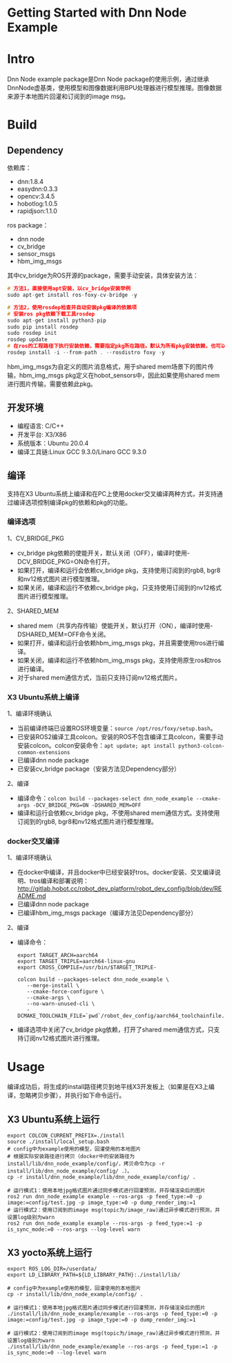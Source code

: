 Getting Started with Dnn Node Example
=======


# Intro

Dnn Node example package是Dnn Node package的使用示例，通过继承DnnNode虚基类，使用模型和图像数据利用BPU处理器进行模型推理。图像数据来源于本地图片回灌和订阅到的image msg。

# Build

## Dependency

依赖库：

- dnn:1.8.4
- easydnn:0.3.3
- opencv:3.4.5
- hobotlog:1.0.5
- rapidjson:1.1.0

ros package：

- dnn node
- cv_bridge
- sensor_msgs
- hbm_img_msgs

其中cv_bridge为ROS开源的package，需要手动安装，具体安装方法：

```cpp
# 方法1，直接使用apt安装，以cv_bridge安装举例
sudo apt-get install ros-foxy-cv-bridge -y

# 方法2，使用rosdep检查并自动安装pkg编译的依赖项
# 安装ros pkg依赖下载⼯具rosdep
sudo apt-get install python3-pip
sudo pip install rosdep
sudo rosdep init
rosdep update
# 在ros的⼯程路径下执⾏安装依赖，需要指定pkg所在路径。默认为所有pkg安装依赖，也可以指定为某个pkg安装依赖
rosdep install -i --from-path . --rosdistro foxy -y
```

hbm_img_msgs为自定义的图片消息格式，用于shared mem场景下的图片传输，hbm_img_msgs pkg定义在hobot_sensors中，因此如果使用shared mem进行图片传输，需要依赖此pkg。

## 开发环境

- 编程语言: C/C++
- 开发平台: X3/X86
- 系统版本：Ubuntu 20.0.4
- 编译工具链:Linux GCC 9.3.0/Linaro GCC 9.3.0

## 编译

支持在X3 Ubuntu系统上编译和在PC上使用docker交叉编译两种方式，并支持通过编译选项控制编译pkg的依赖和pkg的功能。

### 编译选项

1、CV_BRIDGE_PKG

- cv_bridge pkg依赖的使能开关，默认关闭（OFF），编译时使用-DCV_BRIDGE_PKG=ON命令打开。
- 如果打开，编译和运行会依赖cv_bridge pkg，支持使用订阅到的rgb8, bgr8和nv12格式图片进行模型推理。
- 如果关闭，编译和运行不依赖cv_bridge pkg，只支持使用订阅到的nv12格式图片进行模型推理。

2、SHARED_MEM

- shared mem（共享内存传输）使能开关，默认打开（ON），编译时使用-DSHARED_MEM=OFF命令关闭。
- 如果打开，编译和运行会依赖hbm_img_msgs pkg，并且需要使用tros进行编译。
- 如果关闭，编译和运行不依赖hbm_img_msgs pkg，支持使用原生ros和tros进行编译。
- 对于shared mem通信方式，当前只支持订阅nv12格式图片。

### X3 Ubuntu系统上编译

1、编译环境确认

- 当前编译终端已设置ROS环境变量：`source /opt/ros/foxy/setup.bash`。
- 已安装ROS2编译工具colcon。安装的ROS不包含编译工具colcon，需要手动安装colcon。colcon安装命令：`apt update; apt install python3-colcon-common-extensions`
- 已编译dnn node package
- 已安装cv_bridge package（安装方法见Dependency部分）

2、编译

- 编译命令：`colcon build --packages-select dnn_node_example --cmake-args -DCV_BRIDGE_PKG=ON -DSHARED_MEM=OFF`
- 编译和运行会依赖cv_bridge pkg，不使用shared mem通信方式。支持使用订阅到的rgb8, bgr8和nv12格式图片进行模型推理。

### docker交叉编译

1、编译环境确认

- 在docker中编译，并且docker中已经安装好tros。docker安装、交叉编译说明、tros编译和部署说明：http://gitlab.hobot.cc/robot_dev_platform/robot_dev_config/blob/dev/README.md
- 已编译dnn node package
- 已编译hbm_img_msgs package（编译方法见Dependency部分）

2、编译

- 编译命令： 

  ```
  export TARGET_ARCH=aarch64
  export TARGET_TRIPLE=aarch64-linux-gnu
  export CROSS_COMPILE=/usr/bin/$TARGET_TRIPLE-
  
  colcon build --packages-select dnn_node_example \
     --merge-install \
     --cmake-force-configure \
     --cmake-args \
     --no-warn-unused-cli \
     -DCMAKE_TOOLCHAIN_FILE=`pwd`/robot_dev_config/aarch64_toolchainfile.cmake
  ```

- 编译选项中关闭了cv_bridge pkg依赖，打开了shared mem通信方式，只支持订阅nv12格式图片进行推理。


# Usage

编译成功后，将生成的install路径拷贝到地平线X3开发板上（如果是在X3上编译，忽略拷贝步骤），并执行如下命令运行。

## X3 Ubuntu系统上运行

```
export COLCON_CURRENT_PREFIX=./install
source ./install/local_setup.bash
# config中为example使用的模型，回灌使用的本地图片
# 根据实际安装路径进行拷贝（docker中的安装路径为install/lib/dnn_node_example/config/，拷贝命令为cp -r install/lib/dnn_node_example/config/ .）。
cp -r install/dnn_node_example/lib/dnn_node_example/config/ .

# 运行模式1：使用本地jpg格式图片通过同步模式进行回灌预测，并存储渲染后的图片
ros2 run dnn_node_example example --ros-args -p feed_type:=0 -p image:=config/test.jpg -p image_type:=0 -p dump_render_img:=1
# 运行模式2：使用订阅到的image msg(topic为/image_raw)通过异步模式进行预测，并设置log级别为warn
ros2 run dnn_node_example example --ros-args -p feed_type:=1 -p is_sync_mode:=0 --ros-args --log-level warn
```

## X3 yocto系统上运行

```
export ROS_LOG_DIR=/userdata/
export LD_LIBRARY_PATH=${LD_LIBRARY_PATH}:./install/lib/

# config中为example使用的模型，回灌使用的本地图片
cp -r install/lib/dnn_node_example/config/ .

# 运行模式1：使用本地jpg格式图片通过同步模式进行回灌预测，并存储渲染后的图片
./install/lib/dnn_node_example/example --ros-args -p feed_type:=0 -p image:=config/test.jpg -p image_type:=0 -p dump_render_img:=1

# 运行模式2：使用订阅到的image msg(topic为/image_raw)通过异步模式进行预测，并设置log级别为warn
./install/lib/dnn_node_example/example --ros-args -p feed_type:=1 -p is_sync_mode:=0 --log-level warn
```

